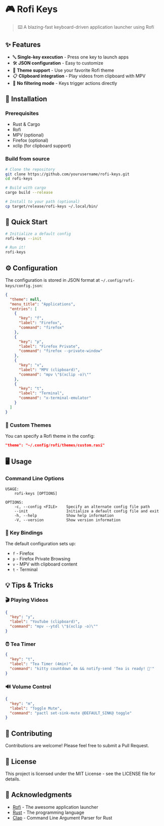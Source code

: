 # 🎮 Rofi Keys

> ⌨️ A blazing-fast keyboard-driven application launcher using Rofi

## ✨ Features

- 🔤 **Single-key execution** - Press one key to launch apps
- 🛠️ **JSON configuration** - Easy to customize
- 🎨 **Theme support** - Use your favorite Rofi theme
- 📋 **Clipboard integration** - Play videos from clipboard with MPV
- 🚀 **No filtering mode** - Keys trigger actions directly

## 🔧 Installation

### Prerequisites

- Rust & Cargo
- Rofi
- MPV (optional)
- Firefox (optional)
- xclip (for clipboard support)

### Build from source

```bash
# Clone the repository
git clone https://github.com/yourusername/rofi-keys.git
cd rofi-keys

# Build with cargo
cargo build --release

# Install to your path (optional)
cp target/release/rofi-keys ~/.local/bin/
```

## 🚀 Quick Start

```bash
# Initialize a default config
rofi-keys --init

# Run it!
rofi-keys
```

## ⚙️ Configuration

The configuration is stored in JSON format at `~/.config/rofi-keys/config.json`:

```json
{
  "theme": null,
  "menu_title": "Applications",
  "entries": [
    {
      "key": "f",
      "label": "Firefox",
      "command": "firefox"
    },
    {
      "key": "p",
      "label": "Firefox Private",
      "command": "firefox --private-window"
    },
    {
      "key": "v",
      "label": "MPV (clipboard)",
      "command": "mpv \"$(xclip -o)\""
    },
    {
      "key": "t",
      "label": "Terminal",
      "command": "x-terminal-emulator"
    }
  ]
}
```

### 🎨 Custom Themes

You can specify a Rofi theme in the config:

```json
"theme": "~/.config/rofi/themes/custom.rasi"
```

## 🖥️ Usage

### Command Line Options

```
USAGE:
    rofi-keys [OPTIONS]

OPTIONS:
    -c, --config <FILE>    Specify an alternate config file path
    --init                 Initialize a default config file and exit
    -h, --help             Show help information
    -V, --version          Show version information
```

### 🔑 Key Bindings

The default configuration sets up:

- `f` - Firefox
- `p` - Firefox Private Browsing
- `v` - MPV with clipboard content
- `t` - Terminal

## 💡 Tips & Tricks

### 🎬 Playing Videos

```json
{
  "key": "y",
  "label": "YouTube (clipboard)",
  "command": "mpv --ytdl \"$(xclip -o)\""
}
```

### ⏰ Tea Timer

```json
{
  "key": "t",
  "label": "Tea Timer (4min)",
  "command": "kitty countdown 4m && notify-send 'Tea is ready! 🍵'"
}
```

### 🔊 Volume Control

```json
{
  "key": "m",
  "label": "Toggle Mute",
  "command": "pactl set-sink-mute @DEFAULT_SINK@ toggle"
}
```

## 🤝 Contributing

Contributions are welcome! Please feel free to submit a Pull Request.

## 📜 License

This project is licensed under the MIT License - see the LICENSE file for details.

## 🙏 Acknowledgments

- [Rofi](https://github.com/davatorium/rofi) - The awesome application launcher
- [Rust](https://www.rust-lang.org/) - The programming language
- [Clap](https://github.com/clap-rs/clap) - Command Line Argument Parser for Rust
